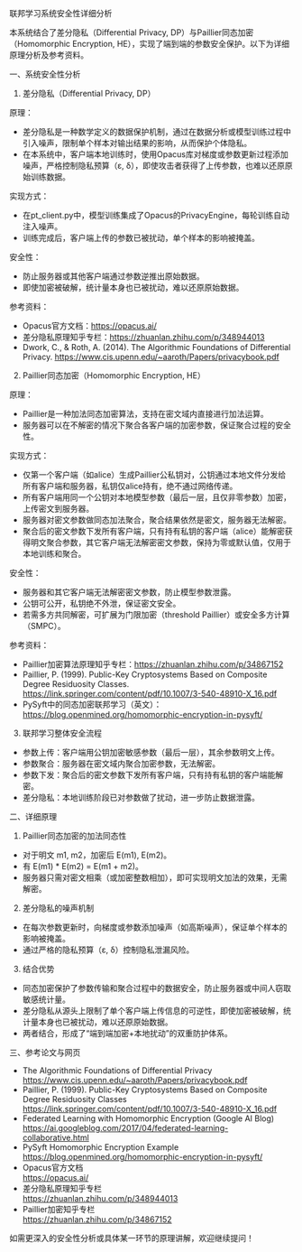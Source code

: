 联邦学习系统安全性详细分析

本系统结合了差分隐私（Differential Privacy, DP）与Paillier同态加密（Homomorphic Encryption, HE），实现了端到端的参数安全保护。以下为详细原理分析及参考资料。

一、系统安全性分析

1. 差分隐私（Differential Privacy, DP）

原理：
- 差分隐私是一种数学定义的数据保护机制，通过在数据分析或模型训练过程中引入噪声，限制单个样本对输出结果的影响，从而保护个体隐私。
- 在本系统中，客户端本地训练时，使用Opacus库对梯度或参数更新过程添加噪声，严格控制隐私预算（ε, δ），即使攻击者获得了上传参数，也难以还原原始训练数据。

实现方式：
- 在pt_client.py中，模型训练集成了Opacus的PrivacyEngine，每轮训练自动注入噪声。
- 训练完成后，客户端上传的参数已被扰动，单个样本的影响被掩盖。

安全性：
- 防止服务器或其他客户端通过参数逆推出原始数据。
- 即使加密被破解，统计量本身也已被扰动，难以还原原始数据。

参考资料：
- Opacus官方文档：https://opacus.ai/
- 差分隐私原理知乎专栏：https://zhuanlan.zhihu.com/p/348944013
- Dwork, C., & Roth, A. (2014). The Algorithmic Foundations of Differential Privacy. https://www.cis.upenn.edu/~aaroth/Papers/privacybook.pdf

2. Paillier同态加密（Homomorphic Encryption, HE）

原理：
- Paillier是一种加法同态加密算法，支持在密文域内直接进行加法运算。
- 服务器可以在不解密的情况下聚合各客户端的加密参数，保证聚合过程的安全性。

实现方式：
- 仅第一个客户端（如alice）生成Paillier公私钥对，公钥通过本地文件分发给所有客户端和服务器，私钥仅alice持有，绝不通过网络传递。
- 所有客户端用同一个公钥对本地模型参数（最后一层，且仅非零参数）加密，上传密文到服务器。
- 服务器对密文参数做同态加法聚合，聚合结果依然是密文，服务器无法解密。
- 聚合后的密文参数下发所有客户端，只有持有私钥的客户端（alice）能解密获得明文聚合参数，其它客户端无法解密密文参数，保持为零或默认值，仅用于本地训练和聚合。

安全性：
- 服务器和其它客户端无法解密密文参数，防止模型参数泄露。
- 公钥可公开，私钥绝不外泄，保证密文安全。
- 若需多方共同解密，可扩展为门限加密（threshold Paillier）或安全多方计算（SMPC）。

参考资料：
- Paillier加密算法原理知乎专栏：https://zhuanlan.zhihu.com/p/34867152
- Paillier, P. (1999). Public-Key Cryptosystems Based on Composite Degree Residuosity Classes. https://link.springer.com/content/pdf/10.1007/3-540-48910-X_16.pdf
- PySyft中的同态加密联邦学习（英文）：https://blog.openmined.org/homomorphic-encryption-in-pysyft/

3. 联邦学习整体安全流程

- 参数上传：客户端用公钥加密敏感参数（最后一层），其余参数明文上传。
- 参数聚合：服务器在密文域内聚合加密参数，无法解密。
- 参数下发：聚合后的密文参数下发所有客户端，只有持有私钥的客户端能解密。
- 差分隐私：本地训练阶段已对参数做了扰动，进一步防止数据泄露。

二、详细原理

1. Paillier同态加密的加法同态性

- 对于明文 m1, m2，加密后 E(m1), E(m2)。
- 有 E(m1) * E(m2) = E(m1 + m2)。
- 服务器只需对密文相乘（或加密整数相加），即可实现明文加法的效果，无需解密。

2. 差分隐私的噪声机制

- 在每次参数更新时，向梯度或参数添加噪声（如高斯噪声），保证单个样本的影响被掩盖。
- 通过严格的隐私预算（ε, δ）控制隐私泄漏风险。

3. 结合优势

- 同态加密保护了参数传输和聚合过程中的数据安全，防止服务器或中间人窃取敏感统计量。
- 差分隐私从源头上限制了单个客户端上传信息的可逆性，即使加密被破解，统计量本身也已被扰动，难以还原原始数据。
- 两者结合，形成了“端到端加密+本地扰动”的双重防护体系。

三、参考论文与网页

- The Algorithmic Foundations of Differential Privacy  
  https://www.cis.upenn.edu/~aaroth/Papers/privacybook.pdf
- Paillier, P. (1999). Public-Key Cryptosystems Based on Composite Degree Residuosity Classes  
  https://link.springer.com/content/pdf/10.1007/3-540-48910-X_16.pdf
- Federated Learning with Homomorphic Encryption (Google AI Blog)  
  https://ai.googleblog.com/2017/04/federated-learning-collaborative.html
- PySyft Homomorphic Encryption Example  
  https://blog.openmined.org/homomorphic-encryption-in-pysyft/
- Opacus官方文档  
  https://opacus.ai/
- 差分隐私原理知乎专栏  
  https://zhuanlan.zhihu.com/p/348944013
- Paillier加密知乎专栏  
  https://zhuanlan.zhihu.com/p/34867152

如需更深入的安全性分析或具体某一环节的原理讲解，欢迎继续提问！